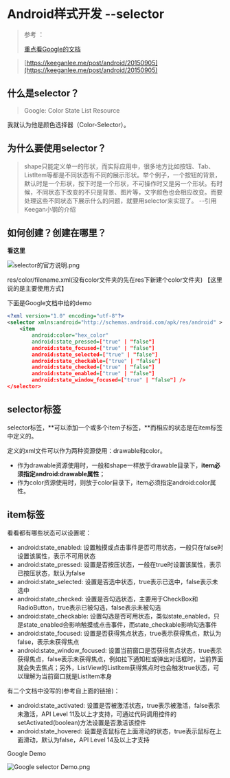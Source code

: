 # Android样式开发 --selector
>参考 ：
>
>[重点看Google的文档](https://developer.android.com/guide/topics/resources/color-list-resource.html)

>[https://keeganlee.me/post/android/20150905](https://keeganlee.me/post/android/20150905)

## 什么是selector？

>Google: Color State List Resource

我就认为他是颜色选择器（Color-Selector）。

## 为什么要使用selector？
> shape只能定义单一的形状，而实际应用中，很多地方比如按钮、Tab、ListItem等都是不同状态有不同的展示形状。举个例子，一个按钮的背景，默认时是一个形状，按下时是一个形状，不可操作时又是另一个形状。有时候，不同状态下改变的不只是背景、图片等，文字颜色也会相应改变。而要处理这些不同状态下展示什么的问题，就要用selector来实现了。 --引用Keegan小钢的介绍

## 如何创建？创建在哪里？

**看这里**

![selector的官方说明.png](http://upload-images.jianshu.io/upload_images/2746547-0d1d8e086be41167.png?imageMogr2/auto-orient/strip%7CimageView2/2/w/1240)

res/color/filename.xml(没有color文件夹的先在res下新建个color文件夹) 【这里说的是主要使用方式】

下面是Google文档中给的demo

```xml
<?xml version="1.0" encoding="utf-8"?>
<selector xmlns:android="http://schemas.android.com/apk/res/android" >
    <item
        android:color="hex_color"
        android:state_pressed=["true" | "false"]
        android:state_focused=["true" | "false"]
        android:state_selected=["true" | "false"]
        android:state_checkable=["true" | "false"]
        android:state_checked=["true" | "false"]
        android:state_enabled=["true" | "false"]
        android:state_window_focused=["true" | "false"] />
</selector>
```

## selector标签
selector标签，**可以添加一个或多个item子标签，**而相应的状态是在item标签中定义的。

定义的xml文件可以作为两种资源使用：drawable和color。

- 作为drawable资源使用时，一般和shape一样放于drawable目录下，**item必须指定android:drawable属性**；
- 作为color资源使用时，则放于color目录下，item必须指定android:color属性。

## item标签

看看都有哪些状态可以设置呢：

- android:state_enabled: 设置触摸或点击事件是否可用状态，一般只在false时设置该属性，表示不可用状态
- android:state_pressed: 设置是否按压状态，一般在true时设置该属性，表示已按压状态，默认为false
- android:state_selected: 设置是否选中状态，true表示已选中，false表示未选中
- android:state_checked: 设置是否勾选状态，主要用于CheckBox和RadioButton，true表示已被勾选，false表示未被勾选
- android:state_checkable: 设置勾选是否可用状态，类似state_enabled，只是state_enabled会影响触摸或点击事件，而state_checkable影响勾选事件
- android:state_focused: 设置是否获得焦点状态，true表示获得焦点，默认为false，表示未获得焦点
- android:state_window_focused: 设置当前窗口是否获得焦点状态，true表示获得焦点，false表示未获得焦点，例如拉下通知栏或弹出对话框时，当前界面就会失去焦点；另外，ListView的ListItem获得焦点时也会触发true状态，可以理解为当前窗口就是ListItem本身

有二个文档中没写的(参考自上面的链接)：

- android:state_activated: 设置是否被激活状态，true表示被激活，false表示未激活，API Level 11及以上才支持，可通过代码调用控件的setActivated(boolean)方法设置是否激活该控件
- android:state_hovered: 设置是否鼠标在上面滑动的状态，true表示鼠标在上面滑动，默认为false，API Level 14及以上才支持


Google Demo 

![Google selector Demo.png](http://upload-images.jianshu.io/upload_images/2746547-621476c866f9c56d.png?imageMogr2/auto-orient/strip%7CimageView2/2/w/1240)
